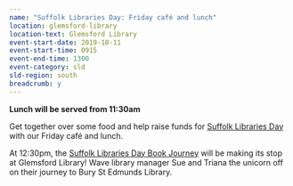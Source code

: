```yaml
---
name: "Suffolk Libraries Day: Friday café and lunch"
location: glemsford-library
location-text: Glemsford Library
event-start-date: 2019-10-11
event-start-time: 0915
event-end-time: 1300
event-category: sld
sld-region: south
breadcrumb: y
---
```


**Lunch will be served from 11:30am**

Get together over some food and help raise funds for [Suffolk Libraries Day](/suffolk-libraries-day/) with our Friday café and lunch.

At 12:30pm, the [Suffolk Libraries Day Book Journey](/suffolk-libraries-day/book-journey/) will be making its stop at Glemsford Library! Wave library manager Sue and Triana the unicorn off on their journey to Bury St Edmunds Library.
